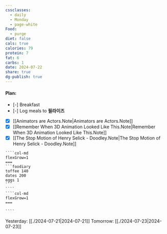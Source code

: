 ```yaml
---
cssclasses:
  - daily
  - Monday
  - page-white
Food:
  - purge
diet: false
cals: true
calories: 79
protein: 7
fat: 6
carbs: 1
date: 2024-07-22
share: true
dg-publish: true
---
```

#### Plan:
- [-] Breakfast
- [-] Log meals to **필라이즈**
- [x] [[Animators are Actors.Note|Animators are Actors.Note]]
- [x] [[Remember When 3D Animation Looked Like This.Note|Remember When 3D Animation Looked Like This.Note]]
- [x] [[The Stop Motion of Henry Selick - Doodley.Note|The Stop Motion of Henry Selick - Doodley.Note]]

`````col
````col-md
flexGrow=1
===
```foodiary 
toffee 140
dates 200
eggs 1
```
````
````col-md
flexGrow=1
===

````
`````
Yesterday: [[./2024-07-21|2024-07-21]]
Tomorrow: [[./2024-07-23|2024-07-23]]
